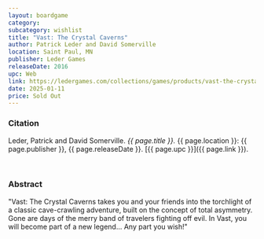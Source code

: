 ```yaml
---
layout: boardgame
category:
subcategory: wishlist
title: "Vast: The Crystal Caverns"
author: Patrick Leder and David Somerville
location: Saint Paul, MN
publisher: Leder Games
releaseDate: 2016
upc: Web
link: https://ledergames.com/collections/games/products/vast-the-crystal-caverns
date: 2025-01-11
price: Sold Out
---
```


### Citation

Leder, Patrick and David Somerville. *{{ page.title }}.* {{ page.location }}: {{ page.publisher }}, {{ page.releaseDate }}. [{{ page.upc }}]({{ page.link }}).

<br>


### Abstract

"Vast: The Crystal Caverns takes you and your friends into the torchlight of a classic cave-crawling adventure, built on the concept of total asymmetry. Gone are days of the merry band of travelers fighting off evil. In Vast, you will become part of a new legend... Any part you wish!"
